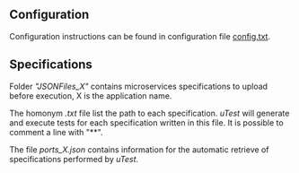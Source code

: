 ## Configuration
Configuration instructions can be found in configuration file [config.txt](https://github.com/MacroHive-ESEC-FSE-2022/Submission_ESEC-FSE2022/blob/main/uTest/clientCommands/initFiles/config.txt).

## Specifications
Folder *"JSONFiles_X"* contains microservices specifications to upload before execution, X is the application name.

The homonym *.txt* file list the path to each specification. *uTest* will generate and execute tests for each specification written in this file. It is possible to comment a line with "**".

The file *ports_X.json* contains information for the automatic retrieve of specifications performed by *uTest*.
